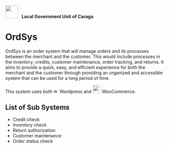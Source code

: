 #### <img src="https://davaooriental.gov.ph/wp-content/uploads/2019/06/caraga.png" width="40" style="margin-bottom:-13px;margin-right:8px;"/> Local Government Unit of Caraga


# OrdSys


OrdSys is an order system that will manage orders and its processes between the merchant and the customer. This would include processes in the inventory, credits, customer maintenance, order tracking, and returns. It aims to provide a quick, easy, and efficient experience for both the merchant and the customer through providing an organized and accessible system that can be used for a long period of time.

This system uses both <img src="https://upload.wikimedia.org/wikipedia/commons/thumb/9/98/WordPress_blue_logo.svg/2048px-WordPress_blue_logo.svg.png" width="15" alt="wordpress"> Wordpress and <img src="https://logo-download.com/wp-content/data/images/png/WooCommerce-logo.png" width="25" alt="woocommerce"/> WooCommerce.





## List of Sub Systems
+ Credit check
+ Inventory check
+ Return authorization 
+ Customer maintenance
+ Order status check

